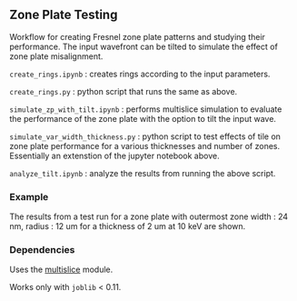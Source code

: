 ## Zone Plate Testing

Workflow for creating Fresnel zone plate patterns and studying their performance. The input wavefront can be tilted to simulate the effect of zone plate misalignment.

`create_rings.ipynb` : creates rings according to the input parameters.

`create_rings.py` : python script that runs the same as above.

`simulate_zp_with_tilt.ipynb` : performs multislice simulation to evaluate the performance of the zone plate with the option to tilt the input wave. 

`simulate_var_width_thickness.py` : python script to test effects of tile on zone plate performance for a various thicknesses and number of zones. Essentially an extenstion of the jupyter notebook above. 

`analyze_tilt.ipynb`              : analyze the results from running the above script. 

### Example
The results from a test run for a zone plate with outermost zone width : 24 nm, radius : 12 um for a thickness of 2 um at 10 keV are shown.

### Dependencies 
Uses the [multislice](https://github.com/sajid-ali-nu/multislice/) module.

Works only with `joblib` < 0.11. 
